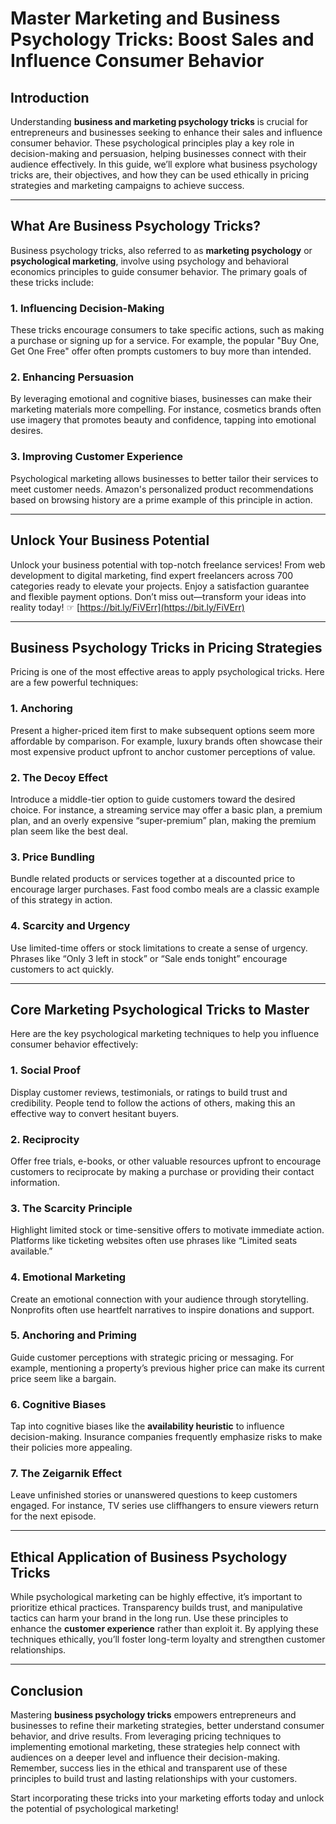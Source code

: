 # Master Marketing and Business Psychology Tricks: Boost Sales and Influence Consumer Behavior

## Introduction

Understanding **business and marketing psychology tricks** is crucial for entrepreneurs and businesses seeking to enhance their sales and influence consumer behavior. These psychological principles play a key role in decision-making and persuasion, helping businesses connect with their audience effectively. In this guide, we’ll explore what business psychology tricks are, their objectives, and how they can be used ethically in pricing strategies and marketing campaigns to achieve success.

---

## What Are Business Psychology Tricks?

Business psychology tricks, also referred to as **marketing psychology** or **psychological marketing**, involve using psychology and behavioral economics principles to guide consumer behavior. The primary goals of these tricks include:

### 1. Influencing Decision-Making  
These tricks encourage consumers to take specific actions, such as making a purchase or signing up for a service. For example, the popular "Buy One, Get One Free" offer often prompts customers to buy more than intended.

### 2. Enhancing Persuasion  
By leveraging emotional and cognitive biases, businesses can make their marketing materials more compelling. For instance, cosmetics brands often use imagery that promotes beauty and confidence, tapping into emotional desires.

### 3. Improving Customer Experience  
Psychological marketing allows businesses to better tailor their services to meet customer needs. Amazon's personalized product recommendations based on browsing history are a prime example of this principle in action.

---

## Unlock Your Business Potential

Unlock your business potential with top-notch freelance services! From web development to digital marketing, find expert freelancers across 700 categories ready to elevate your projects. Enjoy a satisfaction guarantee and flexible payment options. Don’t miss out—transform your ideas into reality today! ☞ [https://bit.ly/FiVErr](https://bit.ly/FiVErr)

---

## Business Psychology Tricks in Pricing Strategies

Pricing is one of the most effective areas to apply psychological tricks. Here are a few powerful techniques:

### 1. Anchoring  
Present a higher-priced item first to make subsequent options seem more affordable by comparison. For example, luxury brands often showcase their most expensive product upfront to anchor customer perceptions of value.

### 2. The Decoy Effect  
Introduce a middle-tier option to guide customers toward the desired choice. For instance, a streaming service may offer a basic plan, a premium plan, and an overly expensive “super-premium” plan, making the premium plan seem like the best deal.

### 3. Price Bundling  
Bundle related products or services together at a discounted price to encourage larger purchases. Fast food combo meals are a classic example of this strategy in action.

### 4. Scarcity and Urgency  
Use limited-time offers or stock limitations to create a sense of urgency. Phrases like “Only 3 left in stock” or “Sale ends tonight” encourage customers to act quickly.

---

## Core Marketing Psychological Tricks to Master

Here are the key psychological marketing techniques to help you influence consumer behavior effectively:

### 1. Social Proof  
Display customer reviews, testimonials, or ratings to build trust and credibility. People tend to follow the actions of others, making this an effective way to convert hesitant buyers.

### 2. Reciprocity  
Offer free trials, e-books, or other valuable resources upfront to encourage customers to reciprocate by making a purchase or providing their contact information.

### 3. The Scarcity Principle  
Highlight limited stock or time-sensitive offers to motivate immediate action. Platforms like ticketing websites often use phrases like “Limited seats available.”

### 4. Emotional Marketing  
Create an emotional connection with your audience through storytelling. Nonprofits often use heartfelt narratives to inspire donations and support.

### 5. Anchoring and Priming  
Guide customer perceptions with strategic pricing or messaging. For example, mentioning a property’s previous higher price can make its current price seem like a bargain.

### 6. Cognitive Biases  
Tap into cognitive biases like the **availability heuristic** to influence decision-making. Insurance companies frequently emphasize risks to make their policies more appealing.

### 7. The Zeigarnik Effect  
Leave unfinished stories or unanswered questions to keep customers engaged. For instance, TV series use cliffhangers to ensure viewers return for the next episode.

---

## Ethical Application of Business Psychology Tricks

While psychological marketing can be highly effective, it’s important to prioritize ethical practices. Transparency builds trust, and manipulative tactics can harm your brand in the long run. Use these principles to enhance the **customer experience** rather than exploit it. By applying these techniques ethically, you’ll foster long-term loyalty and strengthen customer relationships.

---

## Conclusion

Mastering **business psychology tricks** empowers entrepreneurs and businesses to refine their marketing strategies, better understand consumer behavior, and drive results. From leveraging pricing techniques to implementing emotional marketing, these strategies help connect with audiences on a deeper level and influence their decision-making. Remember, success lies in the ethical and transparent use of these principles to build trust and lasting relationships with your customers.

Start incorporating these tricks into your marketing efforts today and unlock the potential of psychological marketing!

